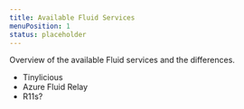 ```yaml
---
title: Available Fluid Services
menuPosition: 1
status: placeholder
---
```


Overview of the available Fluid services and the differences.

- Tinylicious
- Azure Fluid Relay
- R11s?
